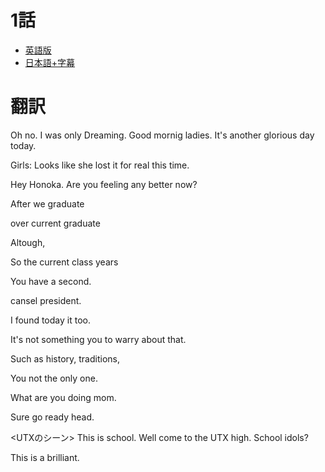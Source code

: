 # 1話

- [英語版](https://www1.9anime.to/watch/love-live-school-idol-project-dub.6y04/po98j6)
- [日本語+字幕](https://www1.9anime.to/watch/love-live-school-idol-project.yklj/574x5m)

# 翻訳
Oh no. I was only Dreaming. Good mornig ladies. It's another glorious day today.

Girls: Looks like she lost it for real this time.

Hey Honoka. Are you feeling any better now?

After we graduate

over current graduate

Altough, 

So the current class years


You have a second.

cansel president.

I found today it too.

It's not something you to warry about that.

Such as history, traditions, 

You not the only one.

What are you doing mom.

Sure go ready head.

<UTXのシーン>
This is school.
Well come to the UTX high.
School idols?


This is a brilliant.
